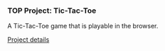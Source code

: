 ### TOP Project: Tic-Tac-Toe
A Tic-Tac-Toe game that is playable in the browser.

[Project details](https://www.theodinproject.com/lessons/node-path-javascript-tic-tac-toe)
